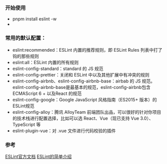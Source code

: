 ### 开始使用
- pnpm install eslint -w
- 

### 常用的默认配置：
- eslint:recommended：ESLint 内置的推荐规则，即 ESLint Rules 列表中打了钩的那些规则
- eslint:all：ESLint 内置的所有规则
- eslint-config-standard：standard 的 JS 规范
- eslint-config-prettier：关闭和 ESLint 中以及其他扩展中有冲突的规则
- eslint-config-airbnb、eslint-config-airbnb-base：airbab 的 JS 规范。
  eslint-config-airbnb-base是最基本的规范，eslint-config-airbnb包含ECMAScript 6 + 以及React 的规范
- eslint-config-google：Google JavaScript 风格指南（ES2015+ 版本）的ESLint规范
- eslint-config-alloy：腾讯 AlloyTeam 前端团队出品，可以很好的针对你项目的技术栈进行配置选择，比如可以选 React、Vue（现已支持 Vue 3.0）、TypeScript 等
- eslint-plugin-vue：对 .vue 文件进行代码校验的插件

### 参考
[ESLint官方文档](https://eslint.org/)
[ESLint的简单介绍](https://www.freecodecamp.org/news/the-essentials-eslint/)
